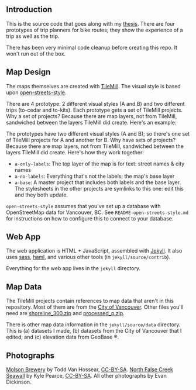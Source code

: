 ## Introduction ##

This is the source code that goes along with my [thesis][thesis]. There are four
prototypes of trip planners for bike routes; they show the experience of a trip
as well as the trip.

There has been very minimal code cleanup before creating this repo. It  
won't run out of the box. 

## Map Design ##

The maps themselves are created with [TileMill][tilemill]. The visual style
is based upon [open-streets-style][open-streets-style]. 

There are 4 prototype: 2 different visual styles (A and B) and two different
trips (to-cedar and to-kits). Each prototype gets a set of TileMill projects.
Why a set of projects? Because there are map layers, not from TileMill,
 sandwiched between the layers TileMill did create. Here's an example:

The prototypes have two different visual styles (A and B); so there's one 
set of TileMill projects for A and another for B. Why have sets of projects?
Because there are map layers, not from TileMill, sandwiched between the layers
TileMill did create. Here's how they work together:

* `a-only-labels`: The top layer of the map is for text: street names & city names
* `a-no-labels`: Everything that's not the labels; the map's base layer
* `a-base`: A master project that includes both labels and the base layer. The stylesheets in the other projects are symlinks to this one: edit this and they both update.

`open-streets-style` assumes that you've set up a database with OpenStreetMap data
for Vancouver, BC. See `README-open-streets-style.md` for instructions on how to 
configure this to connect to your database.

## Web App ##
The web application is HTML + JavaScript, assembled with [Jekyll][jekyll]. 
It also uses [sass](http://sass-lang.com), [haml](http://haml.info),
and various other tools (in `jekyll/source/contrib`).

Everything for the web app lives in the `jekyll` directory.

## Map Data ##
The TileMill projects contain references to map data that aren't in this repository.
Most of them are from the [City of Vancouver][cov]. Other files you'll need
are [shoreline_300.zip][shoreline_300] and [processed_p.zip][processed_p].

There is other map data information in the `jekyll/source/data` directory. This is
(a) datasets I made, (b) datasets from the City of Vancouver that I edited, and
(c) elevation data from GeoBase &reg;.

## Photographs ##
[Molson Brewery][molson] by Todd Van Hossear, [CC-BY-SA][cc-by-sa].
[North False Creek Seawall][seawall] by Kyle Pearce, [CC-BY-SA][cc-by-sa].
All other photographs by Evan Dickinson.

[molson]: http://www.flickr.com/photos/vanhoosear/3397946330/in/photostream/
[seawall]: http://www.flickr.com/photos/keepitsurreal/2383921256/
[cc-by-sa]: http://creativecommons.org/licenses/by-sa/3.0/

[thesis]: http://evand.name/thesis
[tilemill]: http://tilemill.com/
[open-streets-style]: https://github.com/mapbox/open-streets-style
[jekyll]: http://jekyllrb.com
[cov]: http://data.vancouver.ca/datacatalogue/index.htm
[shoreline_300]: http://tilemill-data.s3.amazonaws.com/osm/shoreline_300.zip
[processed_p]: http://tilemill-data.s3.amazonaws.com/osm/processed_p.zip
